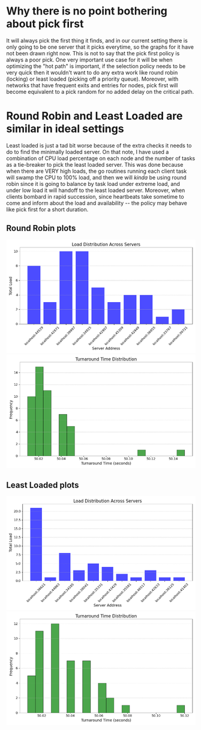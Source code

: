 <!-- https://stackoverflow.com/questions/56766921/multiple-unary-rpc-calls-vs-long-running-bidirectional-streaming-in-grpc this is why i do unary rpc

https://www.pixelstech.net/article/1615108646-Service-discovery-with-etcd for etcd
 -->

# Why there is no point bothering about pick first

It will always pick the first thing it finds, and in our current setting there is only going to be one server that it picks everytime, so the graphs for it have not been drawn right now. This is not to say that the pick first policy is always a poor pick. One very important use case for it will be when optimizing the "hot path" is important, if the selection policy needs to be very quick then it wouldn't want to do any extra work like round robin (locking) or least loaded (picking off a priority queue). Moreover, with networks that have frequent exits and entries for nodes, pick first will become equivalent to a pick random for no added delay on the critical path.

# Round Robin and Least Loaded are similar in ideal settings

Least loaded is just a tad bit worse because of the extra checks it needs to do to find the minimally loaded server. On that note, I have used a combination of CPU load percentage on each node and the number of tasks as a tie-breaker to pick the least loaded server. This was done because when there are VERY high loads, the go routines running each client task will swamp the CPU to 100% load, and then we will _kinda_ be using round robin since it is going to balance by task load under extreme load, and under low load it will handoff to the least loaded server. Moreover, when clients bombard in rapid succession, since heartbeats take sometime to come and inform about the load and availability -- the policy may behave like pick first for a short duration.

## Round Robin plots
![rr1](docs/img/rr/server_load_distribution.png)
![rr2](docs/img/rr/turnaround_time_distribution.png)

## Least Loaded plots
![ll1](docs/img/ll/server_load_distribution.png)
![ll1](docs/img/ll/turnaround_time_distribution.png)
